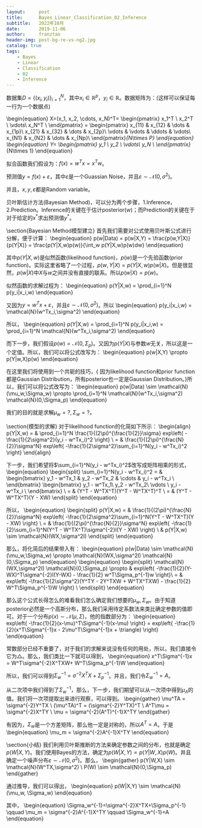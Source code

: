 ```yaml
---
layout:     post
title:      Bayes_Linear_Classification_02_Inference
subtitle:   2022年10月
date:       2019-11-06
author:     franztao
header-img: post-bg-re-vs-ng2.jpg
catalog: true
tags:
    - Bayes
    - Linear
    - Classification
    - 02
    - Inference
---
```


    



数据集$D=\{(x_i,y_i)\}^{N}_{i=1}$，其中$x_i\in\mathbb{R}^{p}$，$y_i\in\mathbb{R}$。数据矩阵为：(这样可以保证每一行为一个数据点)

\begin{equation}
    X=(x_1, x_2, \cdots, x_N)^T=
    \begin{pmatrix}
    x_1^T \\ 
    x_2^T \\
    \vdots\\
    x_N^T \\
    \end{pmatrix} =
    \begin{pmatrix}
    x_{11} & x_{12} & \dots & x_{1p}\\
    x_{21} & x_{32} & \dots & x_{2p}\\
    \vdots & \vdots & \ddots & \vdots\\
    x_{N1} & x_{N2} & \dots & x_{Np}\\
    \end{pmatrix}_{N\times P}
\end{equation}
\begin{equation}
    Y=
    \begin{pmatrix}
    y_1 \\ 
    y_2 \\
    \vdots\\
    y_N \\
    \end{pmatrix}_{N\times 1}
\end{equation}

拟合函数我们假设为：$f(x) = w^Tx = x^Tw$。

预测值$y=f(x)+\varepsilon$，其中$\varepsilon$是一个Guassian Noise，并且$\varepsilon \sim \mathcal{N}(0,\sigma^2)$。

并且，$x,y,\varepsilon$都是Random variable。

贝叶斯估计方法(Bayesian Method)，可以分为两个步骤，1.Inference，2.Prediction。Inference的关键在于估计posterior$(w)$；而Prediction的关键在于对于给定的$x^{\ast}$求出预测值$y^{\ast}$。

\section{Bayesian Method模型建立}
首先我们需要对公式使用贝叶斯公式进行分解，便于计算：
\begin{equation}
    p(w|Data) = p(w|X,Y) = \frac{p(w,Y|X)}{p(Y|X)} = \frac{p(Y|X,w)p(w)}{\int_w p(Y|X,w)p(w)dw}
\end{equation}

其中$p(Y|X,w)$是似然函数(likelihood function)，$p(w)$是一个先验函数(prior function)。实际这里省略了一个过程，$p(w,Y|X)=p(Y|X,w)p(w|X)$。但是很显然，$p(w|X)$中$X$与$w$之间并没有直接的联系。所以$p(w|X)=p(w)$。

似然函数的求解过程为：
\begin{equation}
    p(Y|X,w) = \prod_{i=1}^N p(y_i|x_i,w) 
\end{equation}

又因为$y=w^Tx+\varepsilon$，并且$\varepsilon \sim \mathcal{N}(0,\sigma^2)$。所以
\begin{equation}
    p(y_i|x_i,w) = \mathcal{N}(w^Tx_i,\sigma^2)
\end{equation}

所以，
\begin{equation}
    p(Y|X,w) = \prod_{i=1}^N p(y_i|x_i,w) = \prod_{i=1}^N \mathcal{N}(w^Tx_i,\sigma^2)
\end{equation}

而下一步，我们假设$p(w)=\mathcal{N}(0,\Sigma_p)$。又因为$p(Y|X)$与参数$w$无关，所以这是一个定值。所以，我们可以将公式改写为：
\begin{equation}
    p(w|X,Y) \propto p(Y|w,X)p(w) 
\end{equation}

在这里我们将使用到一个共轭的技巧，{ 因为likelihood function和prior function都是Gaussian Distribution，所有posterior也一定是Gaussian Distribution。}所以，我们可以将公式改写为：
\begin{equation}
    p(w|Data) \sim \mathcal{N}(\mu_w,\Sigma_w) \propto \prod_{i=1}^N \mathcal{N}(w^Tx_i,\sigma^2) \mathcal{N}(0,\Sigma_p)
\end{equation}

我们的目的就是求解$\mu_w = ?,\Sigma_w = ?$。

\section{模型的求解}
对于likelihood function的化简如下所示：
\begin{align}
    p(Y|X,w) 
    = & \prod_{i=1}^N \frac{1}{(2\pi)^{\frac{1}{2}}\sigma} exp\left\{ -\frac{1}{2\sigma^2}(y_i - w^Tx_i)^2 \right\} \\
    = & \frac{1}{(2\pi)^{\frac{N}{2}}\sigma^N} exp\left\{ -\frac{1}{2\sigma^2}\sum_{i=1}^N(y_i - w^Tx_i)^2 \right\}
\end{align}

下一步，我们希望将$\sum_{i=1}^N(y_i - w^Tx_i)^2$改写成矩阵相乘的形式，
\begin{equation}
    \begin{split}
        \sum_{i=1}^N(y_i - w^Tx_i)^2 = &
    \begin{bmatrix}
        y_1 - w^Tx_1 & y_2 - w^Tx_2 & \cdots & y_i - w^Tx_i \\
    \end{bmatrix}
    \begin{bmatrix}
        y_1 - w^Tx_1\\
        y_2 - w^Tx_2\\
        \vdots \\
        y_i - w^Tx_i \\
    \end{bmatrix} \\
    = & (Y^T - W^TX^T)(Y^T - W^TX^T)^T \\
    = & (Y^T - W^TX^T)(Y - XW)
    \end{split}
\end{equation}

所以，
\begin{equation}
    \begin{split}
        p(Y|X,w) = &  \frac{1}{(2\pi)^{\frac{N}{2}}\sigma^N} exp\left\{ -\frac{1}{2\sigma^2}\sum_{i=1}^N(Y^T - W^TX^T)(Y - XW) \right\} \\
        = &  \frac{1}{(2\pi)^{\frac{N}{2}}\sigma^N} exp\left\{ -\frac{1}{2}\sum_{i=1}^N(Y^T - W^TX^T)\sigma^{-2}I(Y - XW) \right\} \\
        & p(Y|X,w) \sim \mathcal{N}(WX,\sigma^2I)
    \end{split}
\end{equation}

那么，将化简后的结果带入有：
\begin{equation}
    p(w|Data) \sim \mathcal{N}(\mu_w,\Sigma_w) \propto \mathcal{N}(WX,\sigma^2I) \mathcal{N}(0,\Sigma_p)
\end{equation}
\begin{equation}
    \begin{split}
        \mathcal{N}(WX,\sigma^2I) \mathcal{N}(0,\Sigma_p) \propto & exp\left\{ -\frac{1}{2}(Y-WX)^T\sigma^{-2}I(Y-WX) - \frac{1}{2} w^T\Sigma_p^{-1}w \right\}\\
        = & exp\left\{ -\frac{1}{2\sigma^2}(Y^TY - 2Y^TXW + W^TX^TXW) - \frac{1}{2} W^T\Sigma_p^{-1}W \right\} \\
    \end{split}
\end{equation}

那么这个公式长得怎么的难看我们怎么确定我们想要的$\mu_w,\Sigma_w$。由于知道posterior必然是一个高斯分布，那么我们采用待定系数法来类比确定参数的值即可。对于一个分布$p(x)\sim \mathcal{N}(\mu,\Sigma)$，他的指数部分为：
\begin{equation}
    exp\left\{ -\frac{1}{2}(x-\mu)^T\Sigma^{-1}(x-\mu) \right\} 
    = 
    exp\left\{ -\frac{1}{2}(x^T\Sigma^{-1}x - 2\mu^T\Sigma^{-1}x + \triangle) \right\}
\end{equation}

常数部分已经不重要了，对于我们的求解来说没有任何的用处，所以，我们直接令它为$\triangle$。那么，我们类比一下就可以得到，
\begin{equation}
    x^T\Sigma^{-1}x = W^T\sigma^{-2}X^TXW+ W^T\Sigma_p^{-1}W
\end{equation}

所以，我们可以得到$\Sigma_w^{-1}=\sigma^{-2}X^TX+\Sigma_p^{-1}$。并且，我们令$\Sigma_w^{-1}=A$。

从二次项中我们得到了$\Sigma_w^{-1}$，那么，下一步，我们期望可以从一次项中得到$\mu_A$的值。我们将一次项提取出来进行观察，可以得到。
\begin{gather}
    \mu^TA = \sigma^{-2}Y^TX \\
    (\mu^TA)^T = (\sigma^{-2}Y^TX)^T \\
    A^T\mu = \sigma^{-2}X^TY \\
    \mu = \sigma^{-2}(A^T)^{-1}X^TY 
\end{gather}

有因为，$\Sigma_w$是一个方差矩阵，那么他一定是对称的，所以$A^T=A$。于是
\begin{equation}
    \mu_m = \sigma^{-2}A^{-1}X^TY
\end{equation}

\section{小结}
我们利用贝叶斯推断的方法来确定参数之间的分布，也就是确定$p(W|X,Y)$。我们使用Bayes的方法，确定为$p(W|X,Y)\propto p(Y|W,X)p(W)$。并且确定一个噪声分布$\varepsilon\sim\mathcal{N}(0,\sigma^2)$。那么，
\begin{gather}
    p(Y|W,X) \sim \mathcal{N}(W^TX,\sigma^2) \\
    P(W) \sim \mathcal{N}(0,\Sigma_p)
\end{gather}

通过推导，我们可以得出，
\begin{equation}
    p(W|X,Y) \sim \mathcal{N}(\mu_w, \Sigma_w)
\end{equation}

其中，
\begin{equation}
    \Sigma_w^{-1}=\sigma^{-2}X^TX+\Sigma_p^{-1} \qquad \mu_m = \sigma^{-2}A^{-1}X^TY \qquad \Sigma_w^{-1}=A
\end{equation}




